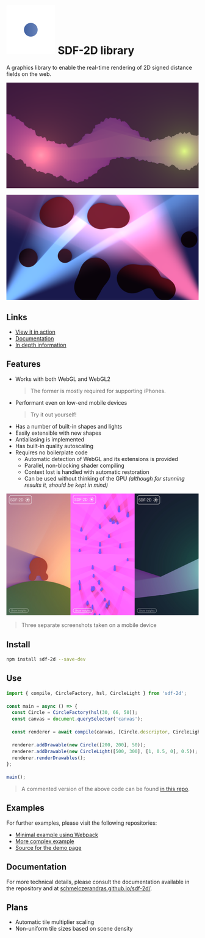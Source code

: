 # ![SDF-2D logo](media/logo-colored.svg) SDF-2D library

A graphics library to enable the real-time rendering of 2D signed distance fields on the web.

![screenshot of a bumpy tunnel taken on version (v0.5.0)](media/tunnels-screenshot.png)

![screenshot of a merging circles taken on version (v0.5.0)](media/circles-screenshot.png)

## Links

- [View it in action](https://sdf2d.schmelczer.dev)
- [Documentation](https://schmelczerandras.github.io/sdf-2d/)
- [In depth information](https://github.com/schmelczerandras/sdf-2d/blob/master/media/sdf-2d.pdf)

## Features

- Works with both WebGL and WebGL2
  > The former is mostly required for supporting iPhones.
- Performant even on low-end mobile devices
  > Try it out yourself!
- Has a number of built-in shapes and lights
- Easily extensible with new shapes
- Antialiasing is implemented
- Has built-in quality autoscaling
- Requires no boilerplate code
  - Automatic detection of WebGL and its extensions is provided
  - Parallel, non-blocking shader compiling
  - Context lost is handled with automatic restoration
  - Can be used without thinking of the GPU _(although for stunning results it, should be kept in mind)_

![three screenshots from mobiles (v0.3.0)](media/mobile-screenshots.png)

> Three separate screenshots taken on a mobile device

## Install

```sh
npm install sdf-2d --save-dev
```

## Use

```js
import { compile, CircleFactory, hsl, CircleLight } from 'sdf-2d';

const main = async () => {
  const Circle = CircleFactory(hsl(30, 66, 50));
  const canvas = document.querySelector('canvas');

  const renderer = await compile(canvas, [Circle.descriptor, CircleLight.descriptor]);

  renderer.addDrawable(new Circle([200, 200], 50));
  renderer.addDrawable(new CircleLight([500, 300], [1, 0.5, 0], 0.5));
  renderer.renderDrawables();
};

main();
```

> A commented version of the above code can be found [in this repo](https://github.com/schmelczerandras/sdf-2d-minimal-example).

## Examples

For further examples, please visit the following repositories:

- [Minimal example using Webpack](https://github.com/schmelczerandras/sdf-2d-minimal-example)
- [More complex example](https://github.com/schmelczerandras/sdf-2d-minimal-example)
- [Source for the demo page](https://github.com/schmelczerandras/sdf-2d-demo)

## Documentation

For more technical details, please consult the documentation available in the repository and at [schmelczerandras.github.io/sdf-2d/](https://schmelczerandras.github.io/sdf-2d/).

## Plans

- Automatic tile multiplier scaling
- Non-uniform tile sizes based on scene density
